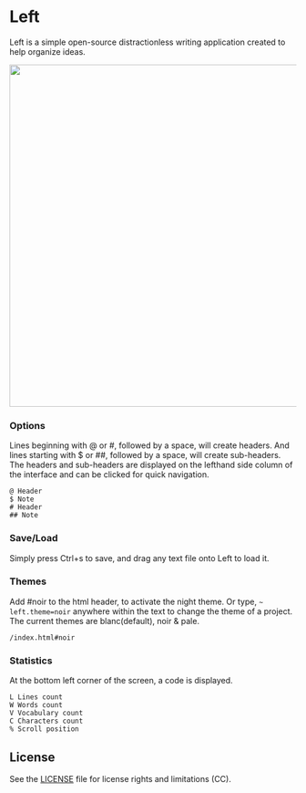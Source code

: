 # Left

Left is a simple open-source distractionless writing application created to help organize ideas. 

<img src='https://raw.githubusercontent.com/hundredrabbits/Left/master/PREVIEW.jpg' width="600"/>

### Options

Lines beginning with @ or #, followed by a space, will create headers. And lines starting with $ or ##, followed by a space, will create sub-headers. The headers and sub-headers are displayed on the lefthand side column of the interface and can be clicked for quick navigation.

```
@ Header
$ Note
# Header
## Note
```

### Save/Load

Simply press Ctrl+s to save, and drag any text file onto Left to load it.

### Themes

Add #noir to the html header, to activate the night theme. Or type, `~ left.theme=noir` anywhere within the text to change the theme of a project. The current themes are blanc(default), noir & pale.

```
/index.html#noir
```

### Statistics

At the bottom left corner of the screen, a code is displayed.

```
L Lines count
W Words count
V Vocabulary count
C Characters count
% Scroll position
```

## License

See the [LICENSE](LICENSE.md) file for license rights and limitations (CC).
